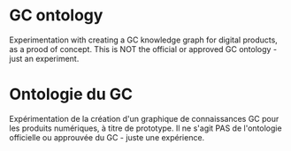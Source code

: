# GC ontology
Experimentation with creating a GC knowledge graph for digital products, as a prood of concept. This is NOT the official or approved GC ontology - just an experiment. 

# Ontologie du GC
Expérimentation de la création d'un graphique de connaissances GC pour les produits numériques, à titre de prototype. Il ne s'agit PAS de l'ontologie officielle ou approuvée du GC - juste une expérience. 
